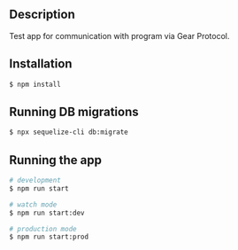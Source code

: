 ## Description

Test app for communication with program via Gear Protocol.

## Installation

```bash
$ npm install
```

## Running DB migrations
```bash
$ npx sequelize-cli db:migrate
```

## Running the app

```bash
# development
$ npm run start

# watch mode
$ npm run start:dev

# production mode
$ npm run start:prod
```